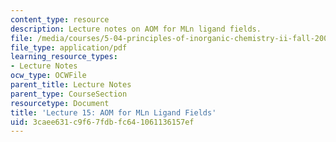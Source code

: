 ```yaml
---
content_type: resource
description: Lecture notes on AOM for MLn ligand fields.
file: /media/courses/5-04-principles-of-inorganic-chemistry-ii-fall-2008/3caee631c9f67fdbfc641061136157ef_lecture_15.pdf
file_type: application/pdf
learning_resource_types:
- Lecture Notes
ocw_type: OCWFile
parent_title: Lecture Notes
parent_type: CourseSection
resourcetype: Document
title: 'Lecture 15: AOM for MLn Ligand Fields'
uid: 3caee631-c9f6-7fdb-fc64-1061136157ef
---
```

